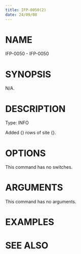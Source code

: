 ```yaml
---
title: IFP-0050(2)
date: 24/09/08
---
```


# NAME

IFP-0050 - IFP-0050

# SYNOPSIS

N/A.

# DESCRIPTION

Type: INFO

Added {} rows of site {}.

# OPTIONS

This command has no switches.

# ARGUMENTS

This command has no arguments.

# EXAMPLES

# SEE ALSO
